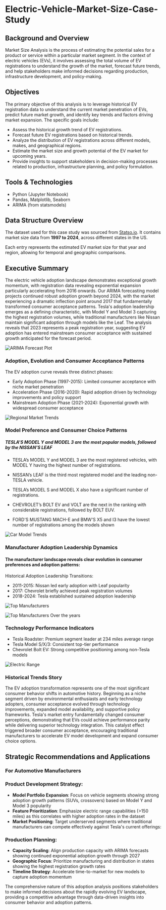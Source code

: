 # Electric-Vehicle-Market-Size-Case-Study

## Background and Overview
Market Size Analysis is the process of estimating the potential sales for a product or service within a particular market segment. In the context of electric vehicles (EVs), it involves assessing the total volume of EV registrations to understand the growth of the market, forecast future trends, and help stakeholders make informed decisions regarding production, infrastructure development, and policy-making.

## Objectives
The primary objective of this analysis is to leverage historical EV registration data to understand the current market penetration of EVs, predict future market growth, and identify key trends and factors driving market expansion. The specific goals include:

- Assess the historical growth trend of EV registrations.
- Forecast future EV registrations based on historical trends.
- Analyze the distribution of EV registrations across different models, makes, and geographical regions.
- Estimate the market size and growth potential of the EV market for upcoming years.
- Provide insights to support stakeholders in decision-making processes related to production, infrastructure planning, and policy formulation.

## Tools & Technologies
- Python (Jupyter Notebook)
- Pandas, Matplotlib, Seaborn
- ARIMA (from statsmodels)


## Data Structure Overview

The dataset used for this case study was sourced from [Statso.io](https://statso.io/market-size-of-evs-case-study/). It contains market size data  from **1997 to 2024**, across different states in the US.

Each entry represents the estimated EV market size for that year and region, allowing for temporal and geographic comparisons.

## Executive Summary

The electric vehicle adoption landscape demonstrates exceptional growth momentum, with registration data revealing exponential expansion particularly accelerating from 2016 onwards. Our ARIMA forecasting model projects continued robust adoption growth beyond 2024, with the market experiencing a dramatic inflection point around 2017 that fundamentally transformed consumer acceptance patterns. Tesla's adoption leadership emerges as a defining characteristic, with Model Y and Model 3 capturing the highest registration volumes, while traditional manufacturers like Nissan maintain significant adoption through models like the Leaf. The analysis reveals that 2023 represents a peak registration year, suggesting EV adoption has entered mainstream consumer acceptance with sustained growth anticipated for the forecast period.


![ARIMA Forecast Plot](images/arima_forecast.png)



### Adoption, Evolution and Consumer Acceptance Patterns
The EV adoption curve reveals three distinct phases:
- Early Adoption Phase (1997-2015): Limited consumer acceptance with niche market penetration
- Acceleration Phase (2016-2020): Rapid adoption driven by technology improvements and policy support
- Mainstream Adoption Phase (2021-2024): Exponential growth with widespread consumer acceptance


![Regional Market Trends](images/year_trend.png)

### Model Preference and Consumer Choice Patterns

##### TESLA'S MODEL Y and MODEL 3 are the most popular models, followed by the NISSAN'S LEAF 
- TESLA’s MODEL Y and MODEL 3 are the most registered vehicles, with MODEL Y having the highest number of registrations.

- NISSAN’s LEAF is the third most registered model and the leading non-TESLA vehicle.

- TESLA’s MODEL S and MODEL X also have a significant number of registrations.

- CHEVROLET’s BOLT EV and VOLT are the next in the ranking with considerable registrations, followed by BOLT EUV.

- FORD'S MUSTANG MACH-E and BMW'S X5 and I3 have the lowest number of registrations among the models shown


![Car Model Trends](images/model_trends.png)

### Manufacturer Adoption Leadership Dynamics
#### The manufacturer landscape reveals clear evolution in consumer preferences and adoption patterns:
Historical Adoption Leadership Transitions:

- 2011-2015: Nissan led early adoption with Leaf popularity
- 2017: Chevrolet briefly achieved peak registration volumes
- 2018-2024: Tesla established sustained adoption leadership


![Top Manufacturers](images/top_manufacturers.png)


![Top Manufacturers Over the years](images/manufacturers_over_the_years.png)

### Technology Performance Indicators
- Tesla Roadster: Premium segment leader at 234 miles average range
- Tesla Model S/X/3: Consistent top-tier performance
- Chevrolet Bolt EV: Strong competitive positioning among non-Tesla models

![Electric Range](images/electric_range.png)

### Historical Trends Story

The EV adoption transformation represents one of the most significant consumer behavior shifts in automotive history. Beginning as a niche segment driven by environmental enthusiasts and early technology adopters, consumer acceptance evolved through technology improvements, expanded model availability, and supportive policy frameworks. Tesla's market entry fundamentally changed consumer perceptions, demonstrating that EVs could achieve performance parity while delivering superior technology integration. This catalyst effect triggered broader consumer acceptance, encouraging traditional manufacturers to accelerate EV model development and expand consumer choice options.

## Strategic Recommendations and Applications
### For Automotive Manufacturers
### Product Development Strategy:

- <b>Model Portfolio Expansion</b>: Focus on vehicle segments showing strong adoption growth patterns (SUVs, crossovers) based on Model Y and Model 3 popularity
- <b>Feature Prioritization</b>: Emphasize electric range capabilities (>150 miles) as this correlates with higher adoption rates in the dataset
- <b>Market Positioning</b>: Target underserved segments where traditional manufacturers can compete effectively against Tesla's current offerings:

### Production Planning: 
- <b>Capacity Scaling</b>: Align production capacity with ARIMA forecasts showing continued exponential adoption growth through 2027
- <b>Geographic Focus</b>: Prioritize manufacturing and distribution in states showing the highest registration growth rates
- <b>Timeline Strategy</b>: Accelerate time-to-market for new models to capture adoption momentum

The comprehensive nature of this adoption analysis positions stakeholders to make informed decisions about the rapidly evolving EV landscape, providing a competitive advantage through data-driven insights into consumer behavior and adoption patterns.
